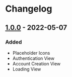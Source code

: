 # Changelog

<!-- ## Types of changes
- `Added` for new features.
- `Changed` for changes in existing functionality.
- `Deprecated` for soon-to-be removed features.
- `Removed` for now removed features.
- `Fixed` for any bug fixes.
- `Security` in case of vulnerabilities. -->


## [1.0.0] - 2022-05-07

### Added

- Placeholder Icons
- Authentication View
- Account Creation View
- Loading View

[1.0.0]: https://github.com/scriptjumper/Java-Chess-Engine/releases/tag/v-1.0.0
